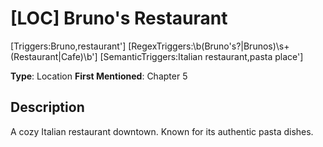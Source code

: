 # [LOC] Bruno's Restaurant

[Triggers:Bruno,restaurant']
[RegexTriggers:\b(Bruno's?|Brunos)\s+(Restaurant|Cafe)\b']
[SemanticTriggers:Italian restaurant,pasta place']

**Type**: Location
**First Mentioned**: Chapter 5

## Description
A cozy Italian restaurant downtown. Known for its authentic pasta dishes.
